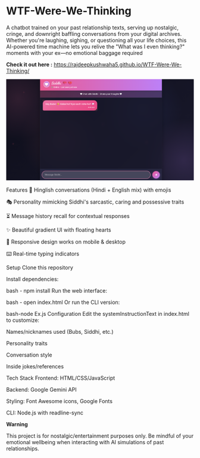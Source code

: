 # WTF-Were-We-Thinking
A chatbot trained on your past relationship texts, serving up nostalgic, cringe, and downright baffling conversations from your digital archives. Whether you're laughing, sighing, or questioning all your life choices, this AI-powered time machine lets you relive the "What was I even thinking?" moments with your ex—no emotional baggage required


**Check it out here :** https://rajdeepkushwaha5.github.io/WTF-Were-We-Thinking/



![Preview_image](image1.png)


Features
💬 Hinglish conversations (Hindi + English mix) with emojis

🎭 Personality mimicking Siddhi's sarcastic, caring and possessive traits

⏳ Message history recall for contextual responses

✨ Beautiful gradient UI with floating hearts

📱 Responsive design works on mobile & desktop

⌨️ Real-time typing indicators

Setup
Clone this repository

Install dependencies:

bash - npm install
Run the web interface:

bash - open index.html
Or run the CLI version:

bash-node Ex.js
Configuration
Edit the systemInstructionText in index.html to customize:

Names/nicknames used (Bubs, Siddhi, etc.)

Personality traits

Conversation style

Inside jokes/references

Tech Stack
Frontend: HTML/CSS/JavaScript

Backend: Google Gemini API

Styling: Font Awesome icons, Google Fonts

CLI: Node.js with readline-sync

**Warning**

This project is for nostalgic/entertainment purposes only. Be mindful of your emotional wellbeing when interacting with AI simulations of past relationships.

